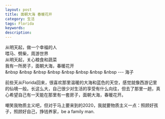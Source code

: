 ```yaml
---
layout: post
title: 面朝大海 春暖花开
category: 生活
tags: Florida
keywords: 
description: 
---
```


从明天起，做一个幸福的人  
喂马、劈柴，周游世界  
从明天起，关心粮食和蔬菜  
我有一所房子，面朝大海，春暖花开  
&nbsp &nbsp &nbsp &nbsp &nbsp &nbsp &nbsp &nbsp  --- 海子

前些天从Florida回来，很喜欢那里温暖的大海和蓝色的天空，感觉就像西游记里的仙境一般。长这么大，自己很少对生活的享受有什么向往，但去了那里一趟，真心希望自己有一天能在那里有一套房子，面朝大海，春暖花开。

嘲笑我物质主义吧，但对于马上要来到的2020，我就要物质主义一点：照顾好孩子，照顾好自己，挣钱养家，be a family man.
